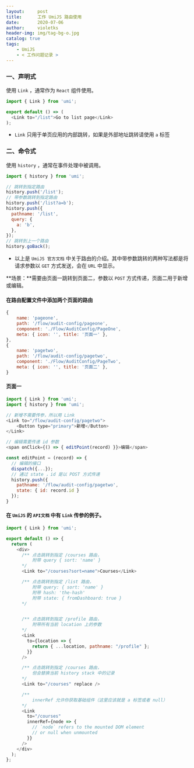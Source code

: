 ```yaml
---
layout:     post
title:      工作 UmiJS 路由使用
date:       2020-07-06
author:     violetks
header-img: img/tag-bg-o.jpg
catalog: true
tags:
    - UmiJS
    - < 工作问题记录 >
---
```


### 一、声明式

使用 `Link` ，通常作为 `React` 组件使用。<br>

```javascript
import { Link } from 'umi';

export default () => (
  <Link to="/list">Go to list page</Link>
);
```

- `Link` 只用于单页应用的内部跳转，如果是外部地址跳转请使用 `a` 标签<br>

### 二、命令式

使用 `history` ，通常在事件处理中被调用。<br>

```javascript
import { history } from 'umi';

// 跳转到指定路由
history.push('/list');
// 带参数跳转到指定路由
history.push('/list?a=b');
history.push({
  pathname: '/list',
  query: {
    a: 'b',
  },
});
// 跳转到上一个路由
history.goBack();
```

- 以上是 `UmiJS 官方文档` 中关于路由的介绍。其中带参数跳转的两种写法都是将请求参数以 `GET` 方式发送，会在 `URL` 中显示。

**场景：**需要由页面一跳转到页面二，参数以 `POST` 方式传递，页面二用于新增或编辑。<br>

#### 在路由配置文件中添加两个页面的路由

```javascript
{
    name: 'pageone',
    path: '/flow/audit-config/pageone',
    component: './Flow/AuditConfig/PageOne',
    meta: { icon: '', title: '页面一' },
},
{
    name: 'pagetwo',
    path: '/flow/audit-config/pagetwo',
    component: './Flow/AuditConfig/PageTwo',
    meta: { icon: '', title: '页面二' },
}
```

#### 页面一

```javascript
import { Link } from 'umi';
import { history } from 'umi';

// 新增不需要传参，所以用 Link
<Link to="/flow/audit-config/pagetwo">
    <Button type="primary">新增</Button>
</Link>

// 编辑需要传递 id 参数
<span onClick={() => { editPoint(record) }}>编辑</span>

const editPoint = (record) => {
  // 编辑的接口
  dispatch({...});
  // 通过 state ，id 是以 POST 方式传递
  history.push({
    pathname: '/flow/audit-config/pagetwo',
    state: { id: record.id }
  });
}
```

#### 在 `UmiJS` 的 `API文档` 中有 `Link` 传参的例子。

```javascript
import { Link } from 'umi';

export default () => {
  return (
    <div>
      /** 点击跳转到指定 /courses 路由，
          附带 query { sort: 'name' }
      */
      <Link to="/courses?sort=name">Courses</Link>

      /** 点击跳转到指定 /list 路由，
          附带 query: { sort: 'name' }
          附带 hash: 'the-hash'
          附带 state: { fromDashboard: true }
      */


      /** 点击跳转到指定 /profile 路由，
          附带所有当前 location 上的参数
      */
      <Link
        to={location => {
          return { ...location, pathname: "/profile" };
        }}
      />

      /** 点击跳转到指定 /courses 路由，
          但会替换当前 history stack 中的记录
      */
      <Link to="/courses" replace />

      /** 
          innerRef 允许你获取基础组件（这里应该就是 a 标签或者 null）
      */
      <Link
        to="/courses"
        innerRef={node => {
          // `node` refers to the mounted DOM element
          // or null when unmounted
        }}
      />
    </div>
  );
};
```